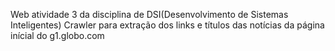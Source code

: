 Web atividade 3 da disciplina de DSI(Desenvolvimento de Sistemas Inteligentes)
Crawler para extração dos links e títulos das notícias da página inícial do g1.globo.com
